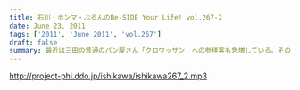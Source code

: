 ```yaml
---
title: 石川・ホンマ・ぶるんのBe-SIDE Your Life! vol.267-2
date: June 23, 2011
tags: ['2011', 'June 2011', 'vol.267']
draft: false
summary: 最近は三田の普通のパン屋さん「クロワッサン」への参拝客も急増している。そのため、差し入れのお菓子がたくさんスタジオに。ありがたい。収録中、ぶるんサンは容赦なくカントリーマームを食べています・・・NAMAE
---
```


http://project-phi.ddo.jp/ishikawa/ishikawa267_2.mp3